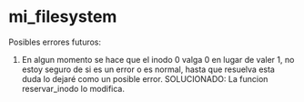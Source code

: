 # mi_filesystem


Posibles errores futuros:
1. En algun momento se hace que el inodo 0 valga 0 en lugar de valer 1, no estoy seguro de si es un error o es normal, hasta que resuelva esta duda lo dejaré como un posible error.
	SOLUCIONADO: La funcion reservar_inodo lo modifica.
